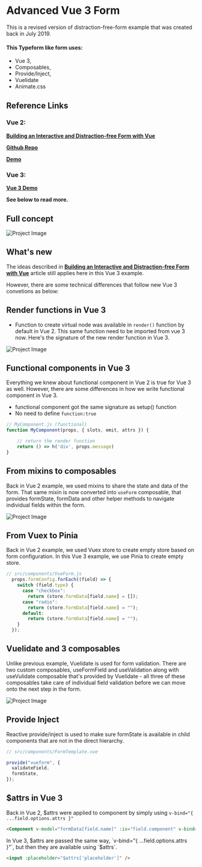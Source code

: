 # Advanced Vue 3 Form 
This is a revised version of distraction-free-form example that was created back in July 2019.

#### This Typeform like form uses:
- Vue 3, 
- Composables, 
- Provide/Inject, 
- Vuelidate 
- Animate.css

## Reference Links

### Vue 2:

**[Building an Interactive and Distraction-free Form with Vue](https://medium.com/vue-mastery/building-an-interactive-and-distraction-free-form-with-vue-bfe23907e981)**

**[Github Repo](https://github.com/Krutie/distraction-free-vue-form)**

**[Demo](http://distraction-free-vue-form.surge.sh/)**

### Vue 3:
**[Vue 3 Demo](https://advanced-vue3-form.surge.sh/)**

**See below to read more.**

## Full concept

![Project Image](/docs/images/Full-Concept.png)

## What's new

The ideas described in **[Building an Interactive and Distraction-free Form with Vue](https://medium.com/vue-mastery/building-an-interactive-and-distraction-free-form-with-vue-bfe23907e981)** article still applies here in this Vue 3 example. 

However, there are some technical differences that follow new Vue 3 convetions as below: 

## Render functions in Vue 3

- Function to create virtual node was available in `render()` function by default in Vue 2. This same function need to be imported from vue 3 now. Here's the signature of the new render function in Vue 3.

![Project Image](/docs/images/Render-Function.png)

## Functional components in Vue 3

Everything we knew about functional component in Vue 2 is true for Vue 3 as well. However, there are some differences in how we write functional component in Vue 3. 

- functional component got the same signature as setup() function
- No need to define `function:true`


```js
// MyComponent.js (functional)
function MyComponent(props, { slots, emit, attrs }) {

    // return the render function
    return () => h('div', props.message)
}
```

## From mixins to composables

Back in Vue 2 example, we used mixins to share the state and data of the form. That same mixin is now converted into `useForm` composable, that provides formState, formData and other helper methods to navigate individual fields within the form. 

![Project Image](/docs/images/FormMixins-Methods.png)

## From Vuex to Pinia

Back in Vue 2 example, we used Vuex store to create empty store based on form configuration. In this Vue 3 example, we use Pinia to create empty store. 

```js
// src/components/VueForm.js
  props.formConfig.forEach((field) => {
    switch (field.type) {
      case "checkbox":
        return (store.formData[field.name] = []);
      case "radio":
        return (store.formData[field.name] = "");
      default:
        return (store.formData[field.name] = "");
    }
  });
```

## Vuelidate and 3 composables

Unlike previous example, Vuelidate is used for form validation. There are two custom composables, useFormField and useValidation along with useVulidate composable that's provided by Vuelidate - all three of these composables take care of individual field validation before we can move onto the next step in the form.

![Project Image](/docs/images/Form-Template.png)

## Provide Inject

Reactive provide/inject is used to make sure formState is available in child components that are not in the direct hierarchy.

```js
// src/components/FormTemplate.vue

provide("vueform", {
  validateField,
  formState,
});
```

## $attrs in Vue 3

Back in Vue 2, $attrs were applied to component by simply using `v-bind="{ ...field.options.attrs }"`

```html
<Component v-model="formData[field.name]" :is="field.component" v-bind="{ ...field.options.attrs }"/>
```

In Vue 3, $attrs are passed the same way, `v-bind="{ ...field.options.attrs }"`, but then they are available using `$attrs`.

```html
<input :placeholder="$attrs['placeholder']" />
```